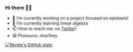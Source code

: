 ### Hi there 👋🏽

- 🔭 I’m currently working on a project focused on epistasis! 
- 🌱 I’m currently learning linear algebra
- 📫 How to reach me: on [Twitter](https://twitter.com/renee_fonseca)!
- 😄 Pronouns: she/they

[![Renée's GitHub stats](https://github-readme-stats.vercel.app/api?username=reneemf&count_private=true&show_icons=true&theme=synthwave)](https://github.com/anuraghazra/github-readme-stats)


<!--
**reneemf/reneemf** is a ✨ _special_ ✨ repository because its `README.md` (this file) appears on your GitHub profile.

Here are some ideas to get you started:

- 🔭 I’m currently working on a project focused on epistasis!
- 🌱 I’m currently learning linear algebra
- 👯 I’m looking to collaborate on ...
- 🤔 I’m looking for help with ...
- 💬 Ask me about ...
- 📫 How to reach me: on [Twitter](https://twitter.com/renee_fonseca)!
- 😄 Pronouns: she/they
- ⚡ Fun fact: ...
-->
